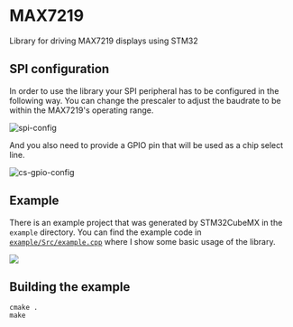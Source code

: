 # MAX7219
Library for driving MAX7219 displays using STM32

## SPI configuration
In order to use the library your SPI peripheral has to be configured in the following way.
You can change the prescaler to adjust the baudrate to be within the MAX7219's operating range.

![spi-config](https://raw.githubusercontent.com/petoknm/MAX7219/master/images/spi-config.png "SPI configuration")

And you also need to provide a GPIO pin that will be used as a chip select line.

![cs-gpio-config](https://raw.githubusercontent.com/petoknm/MAX7219/master/images/cs-gpio-config.png "CS GPIO configuration")

## Example
There is an example project that was generated by STM32CubeMX in the `example` directory.
You can find the example code in [`example/Src/example.cpp`](https://github.com/petoknm/MAX7219/blob/master/example/Src/example.cpp) where I show some basic usage of the library.

[![](http://img.youtube.com/vi/02UhruwVsNs/0.jpg)](http://www.youtube.com/watch?v=02UhruwVsNs)

## Building the example
```shell
cmake .
make
```
